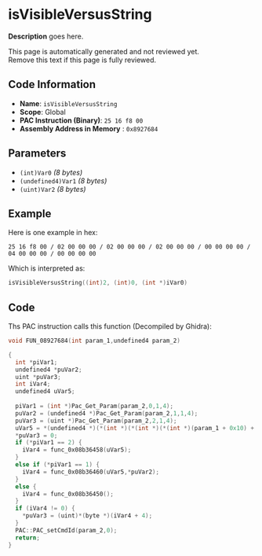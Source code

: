 # isVisibleVersusString

**Description** goes here.

This page is automatically generated and not reviewed yet.<br>Remove this text if this page is fully reviewed.

## Code Information

- **Name**: `isVisibleVersusString`
- **Scope**: Global
- **PAC Instruction (Binary)**: `25 16 f8 00`
- **Assembly Address in Memory** : `0x8927684`

## Parameters

- `(int)Var0` *(8 bytes)*
- `(undefined4)Var1` *(8 bytes)*
- `(uint)Var2` *(8 bytes)*

## Example

Here is one example in hex:

```25 16 f8 00 / 02 00 00 00 / 02 00 00 00 / 02 00 00 00 / 00 00 00 00 / 04 00 00 00 / 00 00 00 00```

Which is interpreted as:

```c
isVisibleVersusString((int)2, (int)0, (int *)iVar0)
```

## Code

Ths PAC instruction calls this function (Decompiled by Ghidra):

```c
void FUN_08927684(int param_1,undefined4 param_2)

{
  int *piVar1;
  undefined4 *puVar2;
  uint *puVar3;
  int iVar4;
  undefined4 uVar5;
  
  piVar1 = (int *)Pac_Get_Param(param_2,0,1,4);
  puVar2 = (undefined4 *)Pac_Get_Param(param_2,1,1,4);
  puVar3 = (uint *)Pac_Get_Param(param_2,2,1,4);
  uVar5 = *(undefined4 *)(*(int *)(*(int *)(*(int *)(param_1 + 0x10) + 0x2b8) + 0x2c) + 0x68);
  *puVar3 = 0;
  if (*piVar1 == 2) {
    iVar4 = func_0x08b36458(uVar5);
  }
  else if (*piVar1 == 1) {
    iVar4 = func_0x08b36460(uVar5,*puVar2);
  }
  else {
    iVar4 = func_0x08b36450();
  }
  if (iVar4 != 0) {
    *puVar3 = (uint)*(byte *)(iVar4 + 4);
  }
  PAC::PAC_setCmdId(param_2,0);
  return;
}
```

